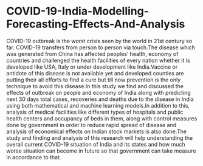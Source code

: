 # COVID-19-India-Modelling-Forecasting-Effects-And-Analysis
COVID-19 outbreak is the worst crisis seen by the world in 21st century so far. COVID-19 transfers from person to person via touch.The disease which was generated from China has affected peoples’ health, economy of countries and challenged the health facilities of every nation whether it is developed like USA, Italy or under development like India.Vaccine or antidote of this disease is not available yet and developed counties are putting their all efforts to find a cure but till now prevention is the only technique to avoid this disease.In this study we find and discussed the effects of outbreak on people and economy of India along with predicting next 30 days total cases, recoveries and deaths due to the disease in India using both mathematical and machine learning models.In addition to this, analysis of medical facilities like different types of hospitals and public health centers and occupancy of beds in them, along with control measures done by government in order to reduce rapid spread of disease and analysis of economical effects on Indian stock markets is also done.The study and finding and analysis of this research will help understanding the overall current COVID-19 situation of India and its states and how much worse situation can become in future so that government can take measure in accordance to that.
